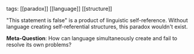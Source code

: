 tags: [[paradox]] [[language]] [[structure]] 

"This statement is false" is a product of linguistic self-reference. Without language creating self-referential structures, this paradox wouldn't exist.

**Meta-Question**: How can language simultaneously create and fail to resolve its own problems?